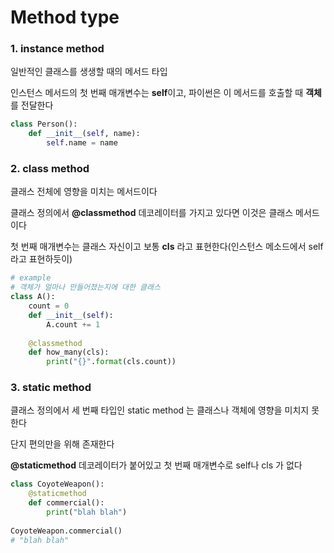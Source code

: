 # Method type

### 1. instance method

일반적인 클래스를 생생할 때의 메서드 타입

인스턴스 메서드의 첫 번째 매개변수는 **self**이고, 파이썬은 이 메서드를 호출할 때 **객체**를 전달한다

~~~python
class Person():
    def __init__(self, name):
        self.name = name
~~~

### 2. class method

클래스 전체에 영향을 미치는 메서드이다

클래스 정의에서 **@classmethod** 데코레이터를 가지고 있다면 이것은 클래스 메서드이다

첫 번째 매개변수는 클래스 자신이고 보통 **cls** 라고 표현한다(인스턴스 메소드에서 self 라고 표현하듯이)

~~~python
# example
# 객체가 얼마나 만들어졌는지에 대한 클래스
class A():
    count = 0
    def __init__(self):
        A.count += 1
        
    @classmethod
    def how_many(cls):
        print("{}".format(cls.count))
~~~

### 3. static method

클래스 정의에서 세 번째 타입인 static method 는 클래스나 객체에 영향을 미치지 못한다

단지 편의만을 위해 존재한다

**@staticmethod** 데코레이터가 붙어있고 첫 번째 매개변수로 self나 cls 가 없다

~~~python
class CoyoteWeapon():
    @staticmethod
    def commercial():
        print("blah blah")
        
CoyoteWeapon.commercial()
# "blah blah"
~~~

